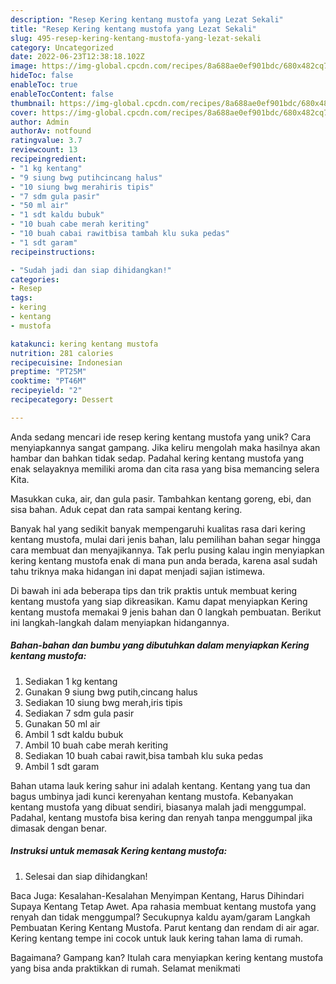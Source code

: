```yaml
---
description: "Resep Kering kentang mustofa yang Lezat Sekali"
title: "Resep Kering kentang mustofa yang Lezat Sekali"
slug: 495-resep-kering-kentang-mustofa-yang-lezat-sekali
category: Uncategorized
date: 2022-06-23T12:38:18.102Z
image: https://img-global.cpcdn.com/recipes/8a688ae0ef901bdc/680x482cq70/kering-kentang-mustofa-foto-resep-utama.jpg
hideToc: false
enableToc: true
enableTocContent: false
thumbnail: https://img-global.cpcdn.com/recipes/8a688ae0ef901bdc/680x482cq70/kering-kentang-mustofa-foto-resep-utama.jpg
cover: https://img-global.cpcdn.com/recipes/8a688ae0ef901bdc/680x482cq70/kering-kentang-mustofa-foto-resep-utama.jpg
author: Admin
authorAv: notfound
ratingvalue: 3.7
reviewcount: 13
recipeingredient:
- "1 kg kentang"
- "9 siung bwg putihcincang halus"
- "10 siung bwg merahiris tipis"
- "7 sdm gula pasir"
- "50 ml air"
- "1 sdt kaldu bubuk"
- "10 buah cabe merah keriting"
- "10 buah cabai rawitbisa tambah klu suka pedas"
- "1 sdt garam"
recipeinstructions:

- "Sudah jadi dan siap dihidangkan!"
categories:
- Resep
tags:
- kering
- kentang
- mustofa

katakunci: kering kentang mustofa 
nutrition: 281 calories
recipecuisine: Indonesian
preptime: "PT25M"
cooktime: "PT46M"
recipeyield: "2"
recipecategory: Dessert

---
```





Anda sedang mencari ide resep kering kentang mustofa yang unik? Cara menyiapkannya sangat gampang. Jika keliru mengolah maka hasilnya akan hambar dan bahkan tidak sedap. Padahal kering kentang mustofa yang enak selayaknya memiliki aroma dan cita rasa yang bisa memancing selera Kita.





Masukkan cuka, air, dan gula pasir. Tambahkan kentang goreng, ebi, dan sisa bahan. Aduk cepat dan rata sampai kentang kering.

Banyak hal yang sedikit banyak mempengaruhi kualitas rasa dari kering kentang mustofa, mulai dari jenis bahan, lalu pemilihan bahan segar hingga cara membuat dan menyajikannya. Tak perlu pusing kalau ingin menyiapkan kering kentang mustofa enak di mana pun anda berada, karena asal sudah tahu triknya maka hidangan ini dapat menjadi sajian istimewa.






Di bawah ini ada beberapa tips dan trik praktis untuk membuat kering kentang mustofa yang siap dikreasikan. Kamu dapat menyiapkan Kering kentang mustofa memakai 9 jenis bahan dan 0 langkah pembuatan. Berikut ini langkah-langkah dalam menyiapkan hidangannya.

<!--inarticleads1-->

##### Bahan-bahan dan bumbu yang dibutuhkan dalam menyiapkan Kering kentang mustofa:

1. Sediakan 1 kg kentang
1. Gunakan 9 siung bwg putih,cincang halus
1. Sediakan 10 siung bwg merah,iris tipis
1. Sediakan 7 sdm gula pasir
1. Gunakan 50 ml air
1. Ambil 1 sdt kaldu bubuk
1. Ambil 10 buah cabe merah keriting
1. Sediakan 10 buah cabai rawit,bisa tambah klu suka pedas
1. Ambil 1 sdt garam


Bahan utama lauk kering sahur ini adalah kentang. Kentang yang tua dan bagus umbinya jadi kunci kerenyahan kentang mustofa. Kebanyakan kentang mustofa yang dibuat sendiri, biasanya malah jadi menggumpal. Padahal, kentang mustofa bisa kering dan renyah tanpa menggumpal jika dimasak dengan benar. 

<!--inarticleads2-->

##### Instruksi untuk memasak Kering kentang mustofa:


1. Selesai dan siap dihidangkan!

Baca Juga: Kesalahan-Kesalahan Menyimpan Kentang, Harus Dihindari Supaya Kentang Tetap Awet. Apa rahasia membuat kentang mustofa yang renyah dan tidak menggumpal? Secukupnya kaldu ayam/garam Langkah Pembuatan Kering Kentang Mustofa. Parut kentang dan rendam di air agar. Kering kentang tempe ini cocok untuk lauk kering tahan lama di rumah. 

Bagaimana? Gampang kan? Itulah cara menyiapkan kering kentang mustofa yang bisa anda praktikkan di rumah. Selamat menikmati
